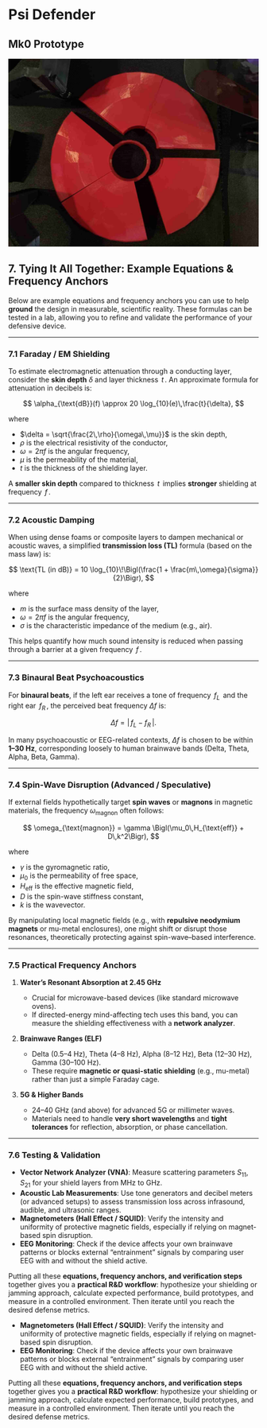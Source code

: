 # Psi Defender

## Mk0 Prototype
![banner_image](IMG_9328_resized.jpeg)

## 7. Tying It All Together: Example Equations & Frequency Anchors

Below are example equations and frequency anchors you can use to help **ground** the design in measurable, scientific reality. These formulas can be tested in a lab, allowing you to refine and validate the performance of your defensive device.

---

### 7.1 Faraday / EM Shielding

To estimate electromagnetic attenuation through a conducting layer, consider the **skin depth** $\delta$ and layer thickness $\,t\,$. An approximate formula for attenuation in decibels is:

$$
\alpha_{\text{dB}}(f) \approx 20 \log_{10}(e)\,\frac{t}{\delta},
$$

where

- $\delta = \sqrt{\frac{2\,\rho}{\omega\,\mu}}$ is the skin depth,
- $\rho$ is the electrical resistivity of the conductor,
- $\omega = 2\pi f$ is the angular frequency,
- $\mu$ is the permeability of the material,
- $t$ is the thickness of the shielding layer.

A **smaller skin depth** compared to thickness $\,t\,$ implies **stronger** shielding at frequency $\,f\,$.

---

### 7.2 Acoustic Damping

When using dense foams or composite layers to dampen mechanical or acoustic waves, a simplified **transmission loss (TL)** formula (based on the mass law) is:

$$
\text{TL (in dB)} = 10 \log_{10}\!\Bigl(\frac{1 + \frac{m\,\omega}{\sigma}}{2}\Bigr),
$$

where

- $m$ is the surface mass density of the layer,
- $\omega = 2\pi f$ is the angular frequency,
- $\sigma$ is the characteristic impedance of the medium (e.g., air).

This helps quantify how much sound intensity is reduced when passing through a barrier at a given frequency $\,f\,$.

---

### 7.3 Binaural Beat Psychoacoustics

For **binaural beats**, if the left ear receives a tone of frequency $\,f_L\,$ and the right ear $\,f_R\,$, the perceived beat frequency $\Delta f$ is:

$$
\Delta f = |\,f_L - f_R\,|.
$$

In many psychoacoustic or EEG-related contexts, $\Delta f$ is chosen to be within **1–30 Hz**, corresponding loosely to human brainwave bands (Delta, Theta, Alpha, Beta, Gamma).

---

### 7.4 Spin-Wave Disruption (Advanced / Speculative)

If external fields hypothetically target **spin waves** or **magnons** in magnetic materials, the frequency $\omega_{\text{magnon}}$ often follows:

$$
\omega_{\text{magnon}} = \gamma \Bigl(\mu_0\,H_{\text{eff}} + D\,k^2\Bigr),
$$

where

- $\gamma$ is the gyromagnetic ratio,
- $\mu_0$ is the permeability of free space,
- $H_{\text{eff}}$ is the effective magnetic field,
- $D$ is the spin-wave stiffness constant,
- $k$ is the wavevector.

By manipulating local magnetic fields (e.g., with **repulsive neodymium magnets** or mu-metal enclosures), one might shift or disrupt those resonances, theoretically protecting against spin-wave–based interference.

---

### 7.5 Practical Frequency Anchors

1. **Water’s Resonant Absorption at 2.45 GHz**  
   - Crucial for microwave-based devices (like standard microwave ovens).  
   - If directed-energy mind-affecting tech uses this band, you can measure the shielding effectiveness with a **network analyzer**.

2. **Brainwave Ranges (ELF)**  
   - Delta (0.5–4 Hz), Theta (4–8 Hz), Alpha (8–12 Hz), Beta (12–30 Hz), Gamma (30–100 Hz).  
   - These require **magnetic or quasi-static shielding** (e.g., mu-metal) rather than just a simple Faraday cage.

3. **5G & Higher Bands**  
   - 24–40 GHz (and above) for advanced 5G or millimeter waves.  
   - Materials need to handle **very short wavelengths** and **tight tolerances** for reflection, absorption, or phase cancellation.

---

### 7.6 Testing & Validation

- **Vector Network Analyzer (VNA)**: Measure scattering parameters $S_{11}, S_{21}$ for your shield layers from MHz to GHz.  
- **Acoustic Lab Measurements**: Use tone generators and decibel meters (or advanced setups) to assess transmission loss across infrasound, audible, and ultrasonic ranges.  
- **Magnetometers (Hall Effect / SQUID)**: Verify the intensity and uniformity of protective magnetic fields, especially if relying on magnet-based spin disruption.  
- **EEG Monitoring**: Check if the device affects your own brainwave patterns or blocks external “entrainment” signals by comparing user EEG with and without the shield active.

Putting all these **equations, frequency anchors, and verification steps** together gives you a **practical R&D workflow**: hypothesize your shielding or jamming approach, calculate expected performance, build prototypes, and measure in a controlled environment. Then iterate until you reach the desired defense metrics.
- **Magnetometers (Hall Effect / SQUID)**: Verify the intensity and uniformity of protective magnetic fields, especially if relying on magnet-based spin disruption.  
- **EEG Monitoring**: Check if the device affects your own brainwave patterns or blocks external “entrainment” signals by comparing user EEG with and without the shield active.

Putting all these **equations, frequency anchors, and verification steps** together gives you a **practical R&D workflow**: hypothesize your shielding or jamming approach, calculate expected performance, build prototypes, and measure in a controlled environment. Then iterate until you reach the desired defense metrics.
